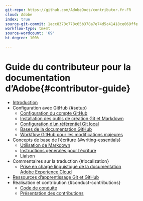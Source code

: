 ```yaml
---
git-repo: https://github.com/AdobeDocs/contributor.fr-FR
cloud: Adobe
index: true
source-git-commit: 1acc8373c778c65b378a7e74d5c41418ce069ffe
workflow-type: tm+mt
source-wordcount: '69'
ht-degree: 100%

---
```



# Guide du contributeur pour la documentation d’Adobe{#contributor-guide}

+ [Introduction](introduction.md)
+ Configuration avec GitHub {#setup}
   + [Configuration du compte GitHub](setup/github-signup.md)
   + [Installation des outils de création Git et Markdown](setup/install-tools.md)
   + [Configuration d’un référentiel Git local](setup/local-repo.md)
   + [Bases de la documentation GitHub](setup/git-fundamentals.md)
   + [Workflow GitHub pour les modifications majeures](setup/full-workflow.md)
+ Concepts de base de l’écriture {#writing-essentials}
   + [Utilisation de Markdown](writing-essentials/markdown.md)
   + [Instructions générales pour l’écriture](writing-essentials/general-writing-guidance.md)
   + [Liaison](writing-essentials/linking.md)
+ Commentaires sur la traduction {#localization}
   + [Prise en charge linguistique de la documentation Adobe Experience Cloud](localization/machine-translation.md)
+ [Ressources d’apprentissage Git et GitHub](resources.md)
+ Réalisation et contribution {#conduct-contributions}
   + [Code de conduite](conduct/code-of-conduct.md)
   + [Présentation des contributions](conduct/contributing.md)
